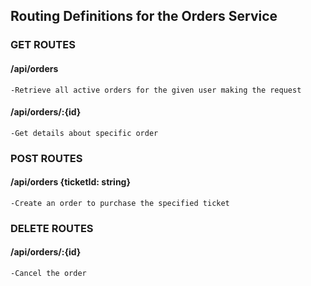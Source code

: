 ## Routing Definitions for the Orders Service

### GET ROUTES
#### /api/orders 
    -Retrieve all active orders for the given user making the request
#### /api/orders/:{id}
    -Get details about specific order
### POST ROUTES
#### /api/orders {ticketId: string}
    -Create an order to purchase the specified ticket
### DELETE ROUTES
#### /api/orders/:{id}
    -Cancel the order
